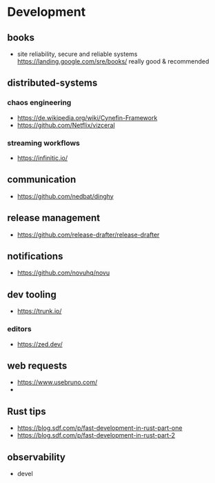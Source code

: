 # Development

## books

- site reliability, secure and reliable systems https://landing.google.com/sre/books/ really good & recommended

## distributed-systems

### chaos engineering

- https://de.wikipedia.org/wiki/Cynefin-Framework
- https://github.com/Netflix/vizceral


### streaming workflows

- https://infinitic.io/

## communication

- https://github.com/nedbat/dinghy

## release management

- https://github.com/release-drafter/release-drafter


## notifications

- https://github.com/novuhq/novu

## dev tooling

- https://trunk.io/

### editors

- https://zed.dev/

## web requests

- https://www.usebruno.com/
- 


## Rust tips

- https://blog.sdf.com/p/fast-development-in-rust-part-one
- https://blog.sdf.com/p/fast-development-in-rust-part-2


## observability

- devel
